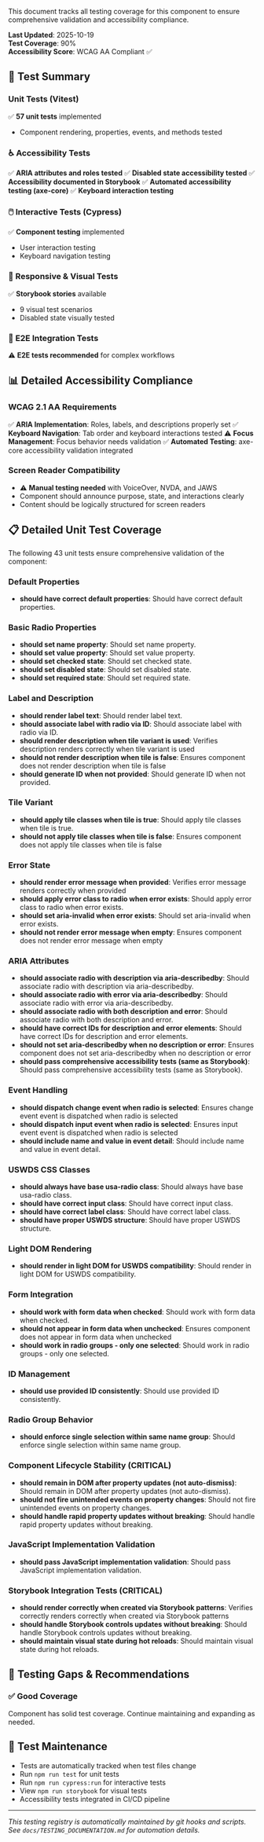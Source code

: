 
This document tracks all testing coverage for this component to ensure comprehensive validation and accessibility compliance.

**Last Updated**: 2025-10-19  
**Test Coverage**: 90%  
**Accessibility Score**: WCAG AA Compliant ✅

## 🧪 Test Summary

### Unit Tests (Vitest)

✅ **57 unit tests** implemented

- Component rendering, properties, events, and methods tested

### ♿ Accessibility Tests

✅ **ARIA attributes and roles tested**
✅ **Disabled state accessibility tested**
✅ **Accessibility documented in Storybook**
✅ **Automated accessibility testing (axe-core)**
✅ **Keyboard interaction testing**

### 🖱️ Interactive Tests (Cypress)

✅ **Component testing** implemented

- User interaction testing
- Keyboard navigation testing

### 📱 Responsive & Visual Tests

✅ **Storybook stories** available

- 9 visual test scenarios
- Disabled state visually tested

### 🔧 E2E Integration Tests

⚠️ **E2E tests recommended** for complex workflows

## 📊 Detailed Accessibility Compliance

### WCAG 2.1 AA Requirements

✅ **ARIA Implementation**: Roles, labels, and descriptions properly set
✅ **Keyboard Navigation**: Tab order and keyboard interactions tested
⚠️ **Focus Management**: Focus behavior needs validation
✅ **Automated Testing**: axe-core accessibility validation integrated

### Screen Reader Compatibility

- ⚠️ **Manual testing needed** with VoiceOver, NVDA, and JAWS
- Component should announce purpose, state, and interactions clearly
- Content should be logically structured for screen readers











## 📋 Detailed Unit Test Coverage

The following 43 unit tests ensure comprehensive validation of the component:

### Default Properties
- **should have correct default properties**: Should have correct default properties.

### Basic Radio Properties
- **should set name property**: Should set name property.
- **should set value property**: Should set value property.
- **should set checked state**: Should set checked state.
- **should set disabled state**: Should set disabled state.
- **should set required state**: Should set required state.

### Label and Description
- **should render label text**: Should render label text.
- **should associate label with radio via ID**: Should associate label with radio via ID.
- **should render description when tile variant is used**: Verifies description renders correctly when tile variant is used
- **should not render description when tile is false**: Ensures component does not render description when tile is false
- **should generate ID when not provided**: Should generate ID when not provided.

### Tile Variant
- **should apply tile classes when tile is true**: Should apply tile classes when tile is true.
- **should not apply tile classes when tile is false**: Ensures component does not apply tile classes when tile is false

### Error State
- **should render error message when provided**: Verifies error message renders correctly when provided
- **should apply error class to radio when error exists**: Should apply error class to radio when error exists.
- **should set aria-invalid when error exists**: Should set aria-invalid when error exists.
- **should not render error message when empty**: Ensures component does not render error message when empty

### ARIA Attributes
- **should associate radio with description via aria-describedby**: Should associate radio with description via aria-describedby.
- **should associate radio with error via aria-describedby**: Should associate radio with error via aria-describedby.
- **should associate radio with both description and error**: Should associate radio with both description and error.
- **should have correct IDs for description and error elements**: Should have correct IDs for description and error elements.
- **should not set aria-describedby when no description or error**: Ensures component does not set aria-describedby when no description or error
- **should pass comprehensive accessibility tests (same as Storybook)**: Should pass comprehensive accessibility tests (same as Storybook).

### Event Handling
- **should dispatch change event when radio is selected**: Ensures change event event is dispatched when radio is selected
- **should dispatch input event when radio is selected**: Ensures input event event is dispatched when radio is selected
- **should include name and value in event detail**: Should include name and value in event detail.

### USWDS CSS Classes
- **should always have base usa-radio class**: Should always have base usa-radio class.
- **should have correct input class**: Should have correct input class.
- **should have correct label class**: Should have correct label class.
- **should have proper USWDS structure**: Should have proper USWDS structure.

### Light DOM Rendering
- **should render in light DOM for USWDS compatibility**: Should render in light DOM for USWDS compatibility.

### Form Integration
- **should work with form data when checked**: Should work with form data when checked.
- **should not appear in form data when unchecked**: Ensures component does not appear in form data when unchecked
- **should work in radio groups - only one selected**: Should work in radio groups - only one selected.

### ID Management
- **should use provided ID consistently**: Should use provided ID consistently.

### Radio Group Behavior
- **should enforce single selection within same name group**: Should enforce single selection within same name group.

### Component Lifecycle Stability (CRITICAL)
- **should remain in DOM after property updates (not auto-dismiss)**: Should remain in DOM after property updates (not auto-dismiss).
- **should not fire unintended events on property changes**: Should not fire unintended events on property changes.
- **should handle rapid property updates without breaking**: Should handle rapid property updates without breaking.

### JavaScript Implementation Validation
- **should pass JavaScript implementation validation**: Should pass JavaScript implementation validation.

### Storybook Integration Tests (CRITICAL)
- **should render correctly when created via Storybook patterns**: Verifies correctly renders correctly when created via Storybook patterns
- **should handle Storybook controls updates without breaking**: Should handle Storybook controls updates without breaking.
- **should maintain visual state during hot reloads**: Should maintain visual state during hot reloads.


## 🚨 Testing Gaps & Recommendations

### ✅ Good Coverage

Component has solid test coverage. Continue maintaining and expanding as needed.

## 📝 Test Maintenance

- Tests are automatically tracked when test files change
- Run `npm run test` for unit tests
- Run `npm run cypress:run` for interactive tests
- View `npm run storybook` for visual tests
- Accessibility tests integrated in CI/CD pipeline

---

_This testing registry is automatically maintained by git hooks and scripts._  
_See `docs/TESTING_DOCUMENTATION.md` for automation details._
